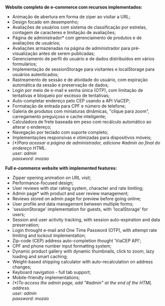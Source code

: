 <strong>Website completo de e-commerce com recursos implementados:</strong>
- Animação de abertura em forma de zíper ao visitar a URL;
- Design focado em desempenho;
- Avaliações de usuários com sistema de classificação por estrelas, contagem de caracteres e limitação de avaliações;
- Página de administrador* com gerenciamento de produtos e de avaliações de usuários;
- Avaliações armazenadas na página de administrador para pré-visualização antes de serem publicadas;
- Gerenciamento de perfil do usuário e de dados distribuídos em vários formulários;
- Implementação de sessionStorage para visitantes e localStorage para usuários autenticados;
- Rastreamento de sessão e de atividade do usuário, com expiração automática da sessão e preservação de dados;
- Login por meio de e-mail e senha única (OTP), com limitação de tentativas e bloqueio por excesso de tentativas;
- Auto-completar endereço pelo CEP usando a API ViaCEP;
- Formatação de entrada para CPF e número de telefone;
- Galeria de produtos com miniaturas dinâmicas, "clique para zoom", carregamento preguiçoso e cache inteligente;
- Calculadora de frete baseada em peso com recálculo automático ao alterar o endereço;
- Navegação por teclado com suporte completo;
- Implementações responsivas e otimizadas para dispositivos móveis;
- <i>(*)Para acessar a página de administrador, adicione #admin ao final do endereço HTML.<br>
    user: admin<br>
    password: mozao</i>

<strong>Full e-commerce website with implemented features:</strong>
- Zipper opening animation on URL visit;
- Performance-focused design;
- User reviews with star rating system, character and rate limiting;
- Admin page* with product and user review management;
- Reviews stored on admin page for preview before going online;
- User profile and data management between multiple forms;
- 'sessionStorage' implementation for guests, with 'localStorage' for users;
- Session and user activity tracking, with session auto-expiration and data preservation;
- Login throught e-mail and One Time Password (OTP), with attempt rate limiting and lockout implementation;
- Zip-code (CEP) address auto-completion thought 'ViaCEP API';
- CPF and phone number input formatting system;
- Dynamic product gallery with dynamic thumbnails, click to zoom, lazy loading and smart caching;
- Weight-based shipping calculator with auto-recalculation on address changes;
- Keyboard navigation - full tab support;
- Mobile-friendly implementations;
- <i>(*)To access the admin page, add "#admin" at the end of the HTML address.<br>
    user: admin<br>
    password: mozao </i>
